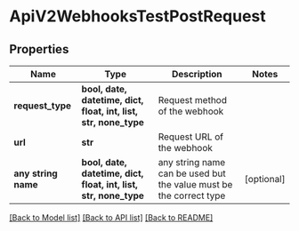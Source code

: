 # ApiV2WebhooksTestPostRequest


## Properties
Name | Type | Description | Notes
------------ | ------------- | ------------- | -------------
**request_type** | **bool, date, datetime, dict, float, int, list, str, none_type** | Request method of the webhook | 
**url** | **str** | Request URL of the webhook | 
**any string name** | **bool, date, datetime, dict, float, int, list, str, none_type** | any string name can be used but the value must be the correct type | [optional]

[[Back to Model list]](../README.md#documentation-for-models) [[Back to API list]](../README.md#documentation-for-api-endpoints) [[Back to README]](../README.md)



